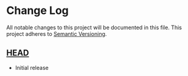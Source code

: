 # Change Log
All notable changes to this project will be documented in this file.
This project adheres to [Semantic Versioning](http://semver.org/).

## [HEAD]
- Initial release

[HEAD]: https://github.com/fardog/frock-core-watcher/compare/v1.0.0...HEAD
